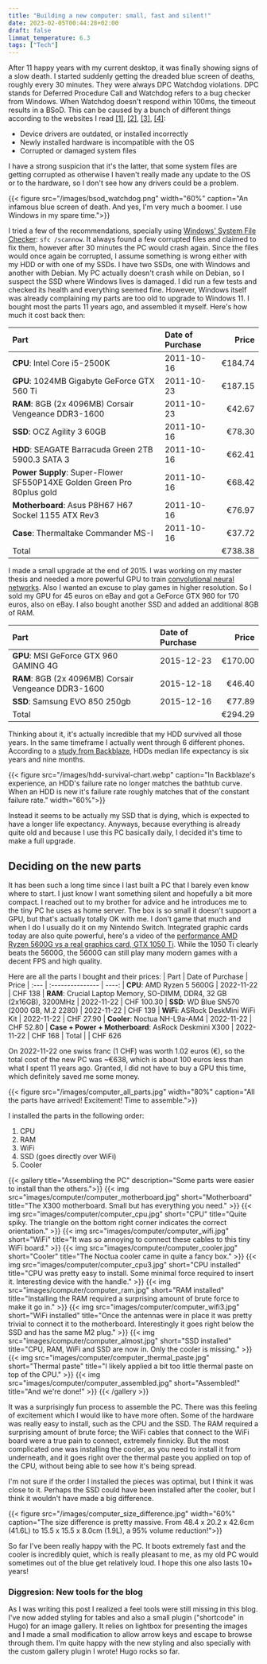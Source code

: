 ```yaml
---
title: "Building a new computer: small, fast and silent!"
date: 2023-02-05T00:44:28+02:00
draft: false
limmat_temperature: 6.3
tags: ["Tech"]
---
```


After 11 happy years with my current desktop, it was finally showing signs of a slow death. I started suddenly getting the dreaded blue screen of deaths, roughly every 30 minutes. They were always DPC Watchdog violations. DPC stands for Deferred Procedure Call and Watchdog refers to a bug checker from Windows. When Watchdog doesn't respond within 100ms, the timeout results in a BSoD. This can be caused by a bunch of different things according to the websites I read [[1]](https://answers.microsoft.com/en-us/windows/forum/all/windows-10-dpc-watchdog-violation/3bb79ffc-3e1d-4bbd-b936-d7df59e6034c), [[2]](https://www.howtogeek.com/742322/how-to-fix-a-dpc-watchdog-violation-in-windows-10/), [[3]](https://www.tomshardware.com/news/how-to-fix-dpc-watchdog-violation-windows-10,36200.html), [[4]](https://www.partitionwizard.com/partitionmagic/dpc-watchdog-violation.html):
*  Device drivers are outdated, or installed incorrectly
*  Newly installed hardware is incompatible with the OS
*  Corrupted or damaged system files

I have a strong suspicion that it's the latter, that some system files are getting corrupted as otherwise I haven't really made any update to the OS or to the hardware, so I don't see how any drivers could be a problem.

{{< figure src="/images/bsod_watchdog.png"  width="60%" caption="An infamous blue screen of death. And yes, I'm very much a boomer. I use Windows in my spare time.">}}

I tried a few of the recommendations, specially using [Windows' System File Checker](https://support.microsoft.com/en-us/topic/use-the-system-file-checker-tool-to-repair-missing-or-corrupted-system-files-79aa86cb-ca52-166a-92a3-966e85d4094e): `sfc /scannow`. It always found a few corrupted files and claimed to fix them, however after 30 minutes the PC would crash again. Since the files would once again be corrupted, I assume something is wrong either with my HDD or with one of my SSDs. I have two SSDs, one with Windows and another with Debian. My PC actually doesn't crash while on Debian, so I suspect the SSD where Windows lives is damaged. I did run a few tests and checked its health and everything seemed fine. However, Windows itself was already complaining my parts are too old to upgrade to Windows 11. I bought most the parts 11 years ago, and assembled it myself. Here's how much it cost back then:

| Part | Date of Purchase | Price
| :--- | :--------------- | ----:
| **CPU**: Intel Core i5-2500K | 2011-10-16 | €184.74
| **GPU**: 1024MB Gigabyte GeForce GTX 560 Ti | 2011-10-23 | €187.15
| **RAM**: 8GB (2x 4096MB) Corsair Vengeance DDR3-1600 | 2011-10-23 | €42.67
| **SSD**: OCZ Agility 3 60GB | 2011-10-16 | €78.30
| **HDD**: SEAGATE Barracuda Green 2TB 5900.3 SATA 3 | 2011-10-16 | €62.41
| **Power Supply**: Super-Flower SF550P14XE Golden Green Pro 80plus gold | 2011-10-16 | €68.42
| **Motherboard**: Asus P8H67 H67 Sockel 1155 ATX Rev3 | 2011-10-16 | €76.97
| **Case**: Thermaltake Commander MS-I | 2011-10-16 | €37.72
| Total |  | €738.38

I made a small upgrade at the end of 2015. I was working on my master thesis and needed a more powerful GPU to train [convolutional neural networks](https://www.tensorflow.org/tutorials/images/cnn). Also I wanted an excuse to play games in higher resolution. So I sold my GPU for 45 euros on eBay and got a GeForce GTX 960 for 170 euros, also on eBay. I also bought another SSD and added an additional 8GB of RAM.

| Part | Date of Purchase | Price
| :--- | :--------------- | ----:
| **GPU**: MSI GeForce GTX 960 GAMING 4G | 2015-12-23 | €170.00
| **RAM**: 8GB (2x 4096MB) Corsair Vengeance DDR3-1600 | 2015-12-18 | €46.40
| **SSD**: Samsung EVO 850 250gb | 2015-12-16 | €77.89
| Total |  | €294.29

Thinking about it, it's actually incredible that my HDD survived all those years. In the same timeframe I actually went through 6 different phones. According to a [study from Backblaze](https://www.backblaze.com/blog/how-long-do-disk-drives-last/), HDDs median life expectancy is six years and nine months.

{{< figure src="/images/hdd-survival-chart.webp" caption="In Backblaze's experience, an HDD's failure rate no longer matches the bathtub curve. When an HDD is new it's failure rate roughly matches that of the constant failure rate." width="60%">}}

Instead it seems to be actually my SSD that is dying, which is expected to have a longer life expectancy. Anyways, because everything is already quite old and because I use this PC basically daily, I decided it's time to make a full upgrade.

## Deciding on the new parts
It has been such a long time since I last built a PC that I barely even know where to start. I just know I want something silent and hopefully a bit more compact. I reached out to my brother for advice and he introduces me to the tiny PC he uses as home server. The box is so small it doesn't support a GPU, but that's actually totally OK with me. I don't game that much and when I do I usually do it on my Nintendo Switch. Integrated graphic cards today are also quite powerful, here's a video of the [performance AMD Ryzen 5600G vs a real graphics card, GTX 1050 Ti](https://www.youtube.com/watch?v=t2cfIxBCdHA). While the 1050 Ti clearly beats the 5600G, the 5600G can still play many modern games with a decent FPS and high quality. 

Here are all the parts I bought and their prices:
| Part | Date of Purchase | Price
| :--- | :--------------- | ----:
| **CPU**: AMD Ryzen 5 5600G | 2022-11-22 | CHF 138
| **RAM**: Crucial Laptop Memory, SO-DIMM, DDR4,  32 GB (2x16GB), 3200MHz | 2022-11-22 | CHF 100.30
| **SSD**: WD Blue SN570 (2000 GB, M.2 2280) | 2022-11-22 | CHF 139
| **WiFi**: ASRock DeskMini WiFi Kit | 2022-11-22 | CHF 27.90
| **Cooler**: Noctua NH-L9a-AM4 | 2022-11-22 | CHF 52.80
| **Case + Power + Motherboard**: AsRock Deskmini X300 | 2022-11-22 | CHF 168
| Total |  | CHF 626

On 2022-11-22 one swiss franc (1 CHF) was worth 1.02 euros (€), so the total cost of the new PC was ~€638, which is about 100 euros less than what I spent 11 years ago. Granted, I did not have to buy a GPU this time, which definitely saved me some money.

{{< figure src="/images/computer_all_parts.jpg"  width="80%" caption="All the parts have arrived! Excitement! Time to assemble.">}}

I installed the parts in the following order:
1. CPU
2. RAM
3. WiFi
4. SSD (goes directly over WiFi)
5. Cooler

{{< gallery title="Assembling the PC" description="Some parts were easier to install than the others.">}}
  {{< img src="images/computer/computer_motherboard.jpg" short="Motherboard" title="The X300 motherboard. Small but has everything you need." >}}
  {{< img src="images/computer/computer_cpu.jpg" short="CPU" title="Quite spiky. The triangle on the bottom right corner indicates the correct orientation." >}}
  {{< img src="images/computer/computer_wifi.jpg" short="WiFi" title="It was so annoying to connect these cables to this tiny WiFi board." >}}
  {{< img src="images/computer/computer_cooler.jpg" short="Cooler" title="The Noctua cooler came in quite a fancy box." >}}
  {{< img src="images/computer/computer_cpu3.jpg" short="CPU installed" title="CPU was pretty easy to install. Some minimal force required to insert it. Interesting device with the handle." >}}
  {{< img src="images/computer/computer_ram.jpg" short="RAM installed" title="Installing the RAM required a surprising amount of brute force to make it go in." >}}
  {{< img src="images/computer/computer_wifi3.jpg" short="WiFi installed" title="Once the antennas were in place it was pretty trivial to connect it to the motherboard. Interestingly it goes right below the SSD and has the same M2 plug." >}}
  {{< img src="images/computer/computer_almost.jpg" short="SSD installed" title="CPU, RAM, WiFi and SSD are now in. Only the cooler is missing." >}}
  {{< img src="images/computer/computer_thermal_paste.jpg" short="Thermal paste" title="I likely applied a bit too little thermal paste on top of the CPU." >}}
  {{< img src="images/computer/computer_assembled.jpg" short="Assembled!" title="And we're done!" >}}
{{< /gallery >}}

It was a surprisingly fun process to assemble the PC. There was this feeling of excitement which I would like to have more often. Some of the hardware was really easy to install, such as the CPU and the SSD. The RAM required a surprising amount of brute force; the WiFi cables that connect to the WiFi board were a true pain to connect, extremely finnicky. But the most complicated one was installing the cooler, as you need to install it from underneath, and it goes right over the thermal paste you applied on top of the CPU, without being able to see how it's being spread. 

I'm not sure if the order I installed the pieces was optimal, but I think it was close to it. Perhaps the SSD could have been installed after the cooler, but I think it wouldn't have made a big difference.

{{< figure src="/images/computer_size_difference.jpg" width="60%" caption="The size difference is pretty massive. From 48.4 x 20.2 x 42.6cm (41.6L) to 15.5 x 15.5 x 8.0cm (1.9L), a 95% volume reduction!">}}

So far I've been really happy with the PC. It boots extremely fast and the cooler is incredibly quiet, which is really pleasant to me,  as my old PC would sometimes out of the blue get relatively loud. I hope this one also lasts 10+ years!

### Diggresion: New tools for the blog
As I was writing this post I realized a feel tools were still missing in this blog. I've now added styling for tables and also a small plugin ("shortcode" in Hugo) for an image gallery. It relies on lightbox for presenting the images and I made a small modification to allow arrow keys and escape to browse through them. I'm quite happy with the new styling and also specially with the custom gallery plugin I wrote! Hugo rocks so far.
